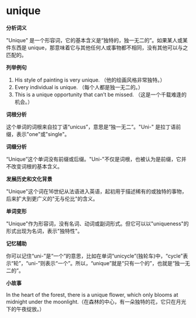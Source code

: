 # unique

**分析词义**

  

"Unique" 是一个形容词，它的基本含义是“独特的，独一无二的”。如果某人或某件东西是 unique，那意味着它与其他任何人或事物都不相同，没有其他可以与之匹配的。

  

**列举例句**

  

1.  His style of painting is very unique. （他的绘画风格非常独特。）
2.  Every individual is unique. （每个人都是独一无二的。）
3.  This is a unique opportunity that can’t be missed. （这是一个千载难逢的机会。）

  

**词根分析**

  

这个单词的词根来自拉丁语“unicus”，意思是“独一无二”。"Uni-" 是拉丁语前缀，表示"one"或"single"。

  

**词缀分析**

  

“Unique”这个单词没有前缀或后缀。"Uni-"不仅是词根，也被认为是前缀，它并不改变词根的基本含义。

  

**发展历史和文化背景**

  

"Unique"这个词在16世纪从法语进入英语，起初用于描述稀有的或独特的事物，后来扩大到更广义的"无与伦比"的含义。

  

**单词变形**

  

"Unique"作为形容词，没有名词、动词或副词形式。但它可以以"uniqueness"的形式出现为名词，表示"独特性"。

  

**记忆辅助**

  

你可以记住“uni-”是“一个”的意思，比如在单词“unicycle”(独轮车)中，“cycle”表示“轮”，“uni-”则表示“一个”。所以，“unique”就是“只有一个的”，也就是“独一无二的”。

  

**小故事**

  

In the heart of the forest, there is a unique flower, which only blooms at midnight under the moonlight.（在森林的中心，有一朵独特的花，它只在月光下的午夜绽放。）
